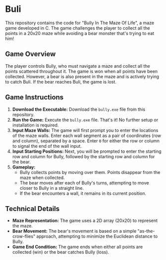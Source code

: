 # Buli

This repository contains the code for "Bully In The Maze Of Life", a maze game developed in C. The game challenges the player to collect all the points in a 20x20 maze while avoiding a bear monster that's trying to eat him!

## Game Overview

The player controls Bully, who must navigate a maze and collect all the points scattered throughout it. The game is won when all points have been collected. However, a bear  is also present in the maze and is actively trying to catch Buli. If the bear reaches Buli, the game is lost.

## Game Instructions

1. **Download the Executable:** Download the `bully.exe` file from this repository.
2. **Run the Game:** Execute the `bully.exe` file. That's it! No further setup or installation is required.
3. **Input Maze Walls:** The game will first prompt you to enter the locations of the maze walls. Enter each wall segment as a pair of coordinates (row and column), separated by a space. Enter `0` for either the row or column to signal the end of the wall input.
4. **Input Starting Positions:** Next, you will be prompted to enter the starting row and column for Bully, followed by the starting row and column for the bear.
5. **Gameplay:**
    * Bully collects points by moving over them. Points disappear from the maze when collected.
    * The bear moves after each of Bully's turns, attempting to move closer to Bully in a straight line.
    * If the bear encounters a wall, it remains in its current position.

## Technical Details

* **Maze Representation:** The game uses a 2D array (20x20) to represent the maze.
* **Bear Movement:** The bear's movement is based on a simple "as-the-crow-flies" approach, attempting to minimize the Euclidean distance to Bully.
* **Game End Condition:** The game ends when either all points are collected (win) or the bear catches Bully (loss).
